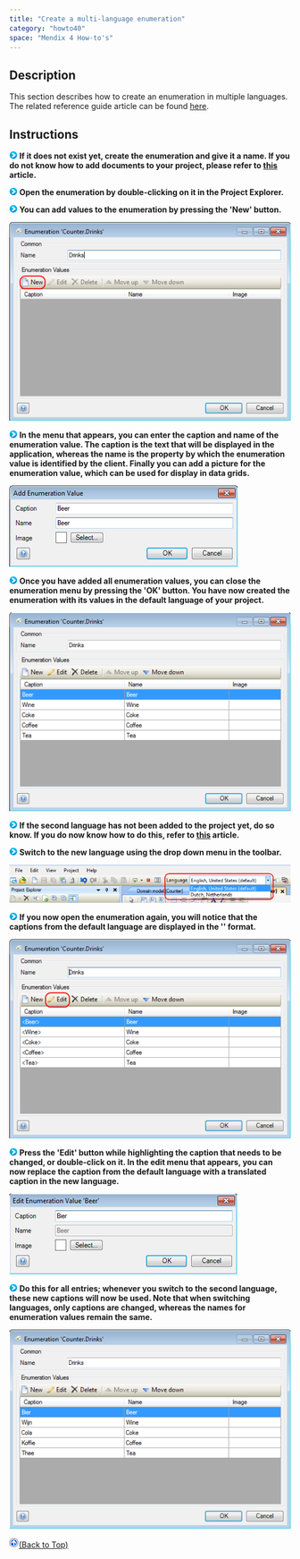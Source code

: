 ```yaml
---
title: "Create a multi-language enumeration"
category: "howto40"
space: "Mendix 4 How-to's"
---
```

## Description

This section describes how to create an enumeration in multiple languages. The related reference guide article can be found [here](https://world.mendix.com/pages/releaseview.action?pageId=9208536).

## Instructions

![](attachments/819203/917932.png) **If it does not exist yet, create the enumeration and give it a name. If you do not know how to add documents to your project, please refer to [this](https://world.mendix.com/display/howto25/Add+documents+to+a+module) article.**

![](attachments/819203/917932.png) **Open the enumeration by double-clicking on it in the Project Explorer.**

![](attachments/819203/917932.png) **You can add values to the enumeration by pressing the 'New' button.**

![](attachments/2621550/2752600.png)

![](attachments/819203/917932.png) **In the menu that appears, you can enter the caption and name of the enumeration value. The caption is the text that will be displayed in the application, whereas the name is the property by which the enumeration value is identified by the client. Finally you can add a picture for the enumeration value, which can be used for display in data grids.**

![](attachments/2621550/2752599.png)

![](attachments/819203/917932.png) **Once you have added all enumeration values, you can close the enumeration menu by pressing the 'OK' button. You have now created the enumeration with its values in the default language of your project.**

![](attachments/2621550/2752598.png)

![](attachments/819203/917932.png) **If the second language has not been added to the project yet, do so know. If you do now know how to do this, refer to [this](https://world.mendix.com/display/howto25/Add+a+new+language) article.**

![](attachments/819203/917932.png) **Switch to the new language using the drop down menu in the toolbar.**

![](attachments/2621550/2752601.png)

![](attachments/819203/917932.png) **If you now open the enumeration again, you will notice that the captions from the default language are displayed in the '<Caption>' format.**

![](attachments/2621550/2752594.png)

![](attachments/819203/917932.png) **Press the 'Edit' button while highlighting the caption that needs to be changed, or double-click on it. In the edit menu that appears, you can now replace the caption from the default language with a translated caption in the new language.**

![](attachments/2621550/2752605.png)

![](attachments/819203/917932.png) **Do this for all entries; whenever you switch to the second language, these new captions will now be used. Note that when switching languages, only captions are changed, whereas the names for enumeration values remain the same.**

![](attachments/2621550/2752604.png)

[![](attachments/819203/917564.png)](create-a-multi-language-enumeration)[(Back to Top)](create-a-multi-language-enumeration)